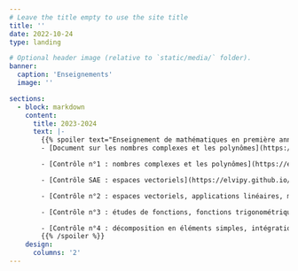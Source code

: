 ```yaml
---
# Leave the title empty to use the site title
title: ''
date: 2022-10-24
type: landing

# Optional header image (relative to `static/media/` folder).
banner:
  caption: 'Enseignements'
  image: ''

sections:
  - block: markdown
    content:
      title: 2023-2024
      text: |-
        {{% spoiler text="Enseignement de mathématiques en première année de BUT Génie Mécanique et Productique à l'Université Claude Bernard Lyon 1." %}}
        - [Document sur les nombres complexes et les polynômes](https://elvipy.github.io/pierrick-levourch/uploads/2223-docrev.pdf)

        - [Contrôle n°1 : nombres complexes et les polynômes](https://elvipy.github.io/pierrick-levourch/uploads/2223-controle1.pdf)

        - [Contrôle SAE : espaces vectoriels](https://elvipy.github.io/pierrick-levourch/uploads/2223-sae.pdf)

        - [Contrôle n°2 : espaces vectoriels, applications linéaires, matrices, déterminants et diagonalisation](https://elvipy.github.io/pierrick-levourch/uploads/2223-controle2.pdf)

        - [Contrôle n°3 : études de fonctions, fonctions trigonométriques réciproques et développements limités](https://elvipy.github.io/pierrick-levourch/uploads/2223-controle1.pdf)

        - [Contrôle n°4 : décomposition en éléments simples, intégration](https://elvipy.github.io/pierrick-levourch/uploads/2223-controle4.pdf)
        {{% /spoiler %}}
    design:
      columns: '2'
---
```

